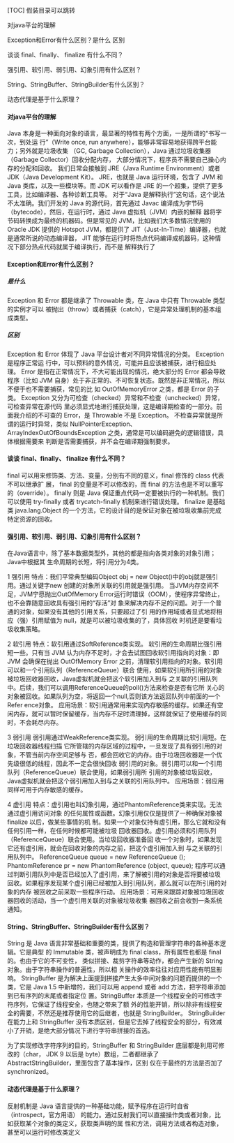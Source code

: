 [TOC]
假装目录可以跳转

对java平台的理解 

Exception和Error有什么区别？是什么 区别

谈谈 final、finally、 finalize 有什么不同？ 

强引用、软引用、弱引用、幻象引用有什么区别？ 

String、StringBuffer、StringBuilder有什么区别？ 

动态代理是基于什么原理？
#### 对java平台的理解


Java 本身是一种面向对象的语言，最显著的特性有两个方面，一是所谓的“书写一次，到处运 行”（Write once, run anywhere），能够非常容易地获得跨平台能力；另外就是垃圾收集 （GC, Garbage Collection），Java 通过垃圾收集器（Garbage Collector）回收分配内存， 大部分情况下，程序员不需要自己操心内存的分配和回收。 我们日常会接触到 JRE（Java Runtime Environment）或者 JDK（Java Development Kit）。 JRE，也就是 Java 运行环境，包含了 JVM 和 Java 类库，以及一些模块等。而 JDK 可以看作是 JRE 的一个超集，提供了更多工具，比如编译器、各种诊断工具等。 对于“Java 是解释执行”这句话，这个说法不太准确。我们开发的 Java 的源代码，首先通过 Javac 编译成为字节码（bytecode），然后，在运行时，通过 Java 虚拟机（JVM）内嵌的解释 器将字节码转换成为最终的机器码。但是常见的 JVM，比如我们大多数情况使用的 Oracle JDK 提供的 Hotspot JVM，都提供了 JIT（Just-In-Time）编译器，也就是通常所说的动态编译器， JIT 能够在运行时将热点代码编译成机器码，这种情况下部分热点代码就属于编译执行，而不是 解释执行了
#### Exception和Error有什么区别？
##### 是什么
Exception 和 Error 都是继承了 Throwable 类，在 Java 中只有 Throwable 类型的实例才可以 被抛出（throw）或者捕获（catch），它是异常处理机制的基本组成类型。
##### 区别
Exception 和 Error 体现了 Java 平台设计者对不同异常情况的分类。
Exception 是程序正常运 行中，可以预料的意外情况，可能并且应该被捕获，进行相应处理。 Error 是指在正常情况下，不大可能出现的情况，绝大部分的 Error 都会导致程序（比如 JVM 自身）处于非正常的、不可恢复状态。既然是非正常情况，所以不便于也不需要捕获，常见的比 如 OutOfMemoryError 之类，都是 Error 的子类。 
Exception 又分为可检查（checked）异常和不检查（unchecked）异常，可检查异常在源代码 里必须显式地进行捕获处理，这是编译期检查的一部分。前面我介绍的不可查的 Error，是 Throwable 不是 Exception。 不检查异常就是所谓的运行时异常，类似 NullPointerException、 ArrayIndexOutOfBoundsException 之类，通常是可以编码避免的逻辑错误，具体根据需要来 判断是否需要捕获，并不会在编译期强制要求。
#### 谈谈 final、finally、 finalize 有什么不同？ 
final 可以用来修饰类、方法、变量，分别有不同的意义，final 修饰的 class 代表不可以继承扩 展，
final 的变量是不可以修改的，而 final 的方法也是不可以重写的（override）。 finally 则是 Java 保证重点代码一定要被执行的一种机制。我们可以使用 try-finally 或者 trycatch-finally 机制来进行错误处理。
finalize 是基础类 java.lang.Object 的一个方法，它的设计目的是保证对象在被垃圾收集前完成 特定资源的回收。



#### 强引用、软引用、弱引用、幻象引用有什么区别？

在Java语言中，除了基本数据类型外，其他的都是指向各类对象的对象引用；Java中根据其 生命周期的长短，将引用分为4类。


1 强引用 特点：我们平常典型编码Object obj = new Object()中的obj就是强引用。通过关键字new 创建的对象所关联的引用就是强引用。 当JVM内存空间不足，JVM宁愿抛出OutOfMemory Error运行时错误（OOM），使程序异常终止，也不会靠随意回收具有强引用的“存活”对 象来解决内存不足的问题。对于一个普通的对象，如果没有其他的引用关系，只要超过了引 用的作用域或者显式地将相应（强）引用赋值为 null，就是可以被垃圾收集的了，具体回收 时机还是要看垃圾收集策略。 

2 软引用 特点：软引用通过SoftReference类实现。 软引用的生命周期比强引用短一些。只有当 JVM 认为内存不足时，才会去试图回收软引用指向的对象：即JVM 会确保在抛出 OutOfMemory Error 之前，清理软引用指向的对象。软引用可以和一个引用队列（ReferenceQueue）联合 使用，如果软引用所引用的对象被垃圾回收器回收，Java虚拟机就会把这个软引用加入到与 之关联的引用队列中。后续，我们可以调用ReferenceQueue的poll()方法来检查是否有它所 关心的对象被回收。如果队列为空，将返回一个null,否则该方法返回队列中前面的一个Refer ence对象。 应用场景：软引用通常用来实现内存敏感的缓存。如果还有空闲内存，就可以暂时保留缓存，当内存不足时清理掉，这样就保证了使用缓存的同时，不会耗尽内存。 

3 弱引用 弱引用通过WeakReference类实现。 弱引用的生命周期比软引用短。在垃圾回收器线程扫描 它所管辖的内存区域的过程中，一旦发现了具有弱引用的对象，不管当前内存空间足够与 否，都会回收它的内存。由于垃圾回收器是一个优先级很低的线程，因此不一定会很快回收 弱引用的对象。弱引用可以和一个引用队列（ReferenceQueue）联合使用，如果弱引用所 引用的对象被垃圾回收，Java虚拟机就会把这个弱引用加入到与之关联的引用队列中。 应用场景：弱应用同样可用于内存敏感的缓存。

4 虚引用 特点：虚引用也叫幻象引用，通过PhantomReference类来实现。无法通过虚引用访问对象 的任何属性或函数。幻象引用仅仅是提供了一种确保对象被 finalize 以后，做某些事情的机 制。如果一个对象仅持有虚引用，那么它就和没有任何引用一样，在任何时候都可能被垃圾 回收器回收。虚引用必须和引用队列 （ReferenceQueue）联合使用。当垃圾回收器准备回 收一个对象时，如果发现它还有虚引用，就会在回收对象的内存之前，把这个虚引用加入到 与之关联的引用队列中。 ReferenceQueue queue = new ReferenceQueue (); PhantomReference pr = new PhantomReference (object, queue); 程序可以通过判断引用队列中是否已经加入了虚引用，来了解被引用的对象是否将要被垃圾 回收。如果程序发现某个虚引用已经被加入到引用队列，那么就可以在所引用的对象的内存 被回收之前采取一些程序行动。 应用场景：可用来跟踪对象被垃圾回收器回收的活动，当一个虚引用关联的对象被垃圾收集 器回收之前会收到一条系统通知。



#### String、StringBuffer、StringBuilder有什么区别？

String 是 Java 语言非常基础和重要的类，提供了构造和管理字符串的各种基本逻辑。它是典型 的 Immutable 类，被声明成为 final class，所有属性也都是 final 的。也由于它的不可变性， 类似拼接、裁剪字符串等动作，都会产生新的 String 对象。由于字符串操作的普遍性，所以相 关操作的效率往往对应用性能有明显影响。
StringBuffer 是为解决上面提到拼接产生太多中间对象的问题而提供的一个类，它是 Java 1.5 中新增的，我们可以用 append 或者 add 方法，把字符串添加到已有序列的末尾或者指定位 置。StringBuffer 本质是一个线程安全的可修改字符序列，它保证了线程安全，也随之带来了额 外的性能开销，所以除非有线程安全的需要，不然还是推荐使用它的后继者，也就是 StringBuilder。 StringBuilder 在能力上和 StringBuffer 没有本质区别，但是它去掉了线程安全的部分，有效减 小了开销，是绝大部分情况下进行字符串拼接的首选。

为了实现修改字符序列的目的，StringBuffer 和 StringBuilder 底层都是利用可修改的（char， JDK 9 以后是 byte）数组，二者都继承了 AbstractStringBuilder，里面包含了基本操作，区别 仅在于最终的方法是否加了 synchronized。

#### 动态代理是基于什么原理？

反射机制是 Java 语言提供的一种基础功能，赋予程序在运行时自省（introspect，官方用语） 的能力。通过反射我们可以直接操作类或者对象，比如获取某个对象的类定义，获取类声明的属 性和方法，调用方法或者构造对象，甚至可以运行时修改类定义

